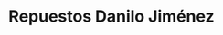 ---
title: "Repuestos Danilo Jiménez"
url: /san-miguel/repuestos-danilo-jimenez/
shop: piezas de automóviles
---